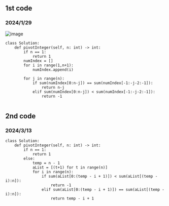 ## 1st code
### 2024/1/29

![image](https://github.com/PhoenixCHW/My_leetcode/assets/39382795/0ad4d536-bb40-4166-87a3-8151bfc3f3d7)


```python3
class Solution:
    def pivotInteger(self, n: int) -> int:
        if n == 1:
            return 1
        numIndex = []
        for i in range(1,n+1):
            numIndex.append(i)
        
        for j in range(n):
            if sum(numIndex[0:n-j]) == sum(numIndex[-1:-j-2:-1]):
                return n-j
            elif sum(numIndex[0:n-j]) < sum(numIndex[-1:-j-2:-1]):
                return -1


```
## 2nd code
### 2024/3/13
```python3
class Solution:
    def pivotInteger(self, n: int) -> int:
        if n == 1:
            return 1
        else:
            temp = n - 1
            aList = [(t+1) for t in range(n)]
            for i in range(n):
                if sum(aList[0:(temp - i + 1)]) < sum(aList[(temp - i):n]):
                    return -1
                elif sum(aList[0:(temp - i + 1)]) == sum(aList[(temp - i):n]):
                    return temp - i + 1
```
